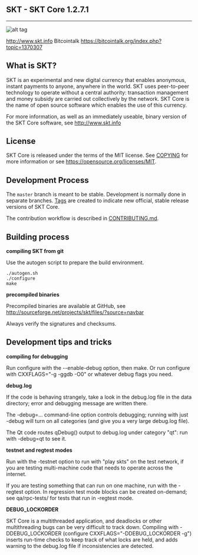 ## SKT - SKT Core 1.2.7.1
----------------
![alt tag](https://dl.dropboxusercontent.com/u/21000833/SKT/Website/Splash.png)

 http://www.skt.info 
 Bitcointalk https://bitcointalk.org/index.php?topic=1370307
 
 


What is SKT?
----------------

SKT is an experimental and new digital currency that enables anonymous, instant
payments to anyone, anywhere in the world. SKT uses peer-to-peer technology
to operate without a central authority: transaction management and money subsidy
are carried out collectively by the network. SKT Core is the name of open
source software which enables the use of this currency.

For more information, as well as an immediately useable, binary version of
the SKT Core software, see http://www.skt.info

License
-------

SKT Core is released under the terms of the MIT license. See [COPYING](COPYING) for more
information or see https://opensource.org/licenses/MIT.

Development Process
-------------------

The `master` branch is meant to be stable. Development is normally done in separate branches.
[Tags](https://github.com/LIMXTEC/SKT/tags) are created to indicate new official,
stable release versions of SKT Core.

The contribution workflow is described in [CONTRIBUTING.md](CONTRIBUTING.md).


Building process
-----------------

**compiling SKT from git**

Use the autogen script to prepare the build environment.

    ./autogen.sh
    ./configure
    make

**precompiled binaries**

Precompiled binaries are available at GitHub, see
http://sourceforge.net/projects/skt/files/?source=navbar

Always verify the signatures and checksums.


Development tips and tricks
---------------------------

**compiling for debugging**

Run configure with the --enable-debug option, then make. Or run configure with
CXXFLAGS="-g -ggdb -O0" or whatever debug flags you need.

**debug.log**

If the code is behaving strangely, take a look in the debug.log file in the data directory;
error and debugging message are written there.

The -debug=... command-line option controls debugging; running with just -debug will turn
on all categories (and give you a very large debug.log file).

The Qt code routes qDebug() output to debug.log under category "qt": run with -debug=qt
to see it.

**testnet and regtest modes**

Run with the -testnet option to run with "play skts" on the test network, if you
are testing multi-machine code that needs to operate across the internet.

If you are testing something that can run on one machine, run with the -regtest option.
In regression test mode blocks can be created on-demand; see qa/rpc-tests/ for tests
that run in -regtest mode.

**DEBUG_LOCKORDER**

SKT Core is a multithreaded application, and deadlocks or other multithreading bugs
can be very difficult to track down. Compiling with -DDEBUG_LOCKORDER (configure
CXXFLAGS="-DDEBUG_LOCKORDER -g") inserts run-time checks to keep track of what locks
are held, and adds warning to the debug.log file if inconsistencies are detected.
